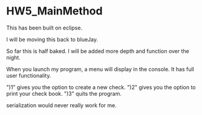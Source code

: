 # HW5_MainMethod

This has been built on eclipse.

I will be moving this back to blueJay.

So far this is half baked. I will be added more depth and function over the night.

When you launch my program, a menu will display in the console. It has full user functionality. 

")1" gives you the option to create a new check.
")2" gives you the option to print your check book.
")3" quits the program.

serialization would never really work for me.